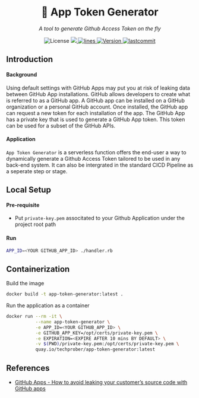 <h1 align="center">🔐 App Token Generator</h1>
<p align="center">
    <em>A tool to generate Github Access Token on the fly</em>
</p>

<p align="center">
    <img src="https://img.shields.io/github/license/TechProber/app-token-generator?color=critical" alt="License"/>
    <a href="https://hits.seeyoufarm.com">
      <img src="https://hits.seeyoufarm.com/api/count/incr/badge.svg?url=https%3A%2F%2Fgithub.com%2FTechProber%2Fapp-token-generator&count_bg=%235322B2&title_bg=%23555555&icon=&icon_color=%23E7E7E7&title=hits&edge_flat=false"/>
    </a>
    <a href="https://img.shields.io/tokei/lines/github/TechProber/app-token-generator?color=orange">
      <img src="https://img.shields.io/tokei/lines/github/TechProber/app-token-generator?color=orange" alt="lines">
    </a>
    <a href="https://hub.docker.com/repository/docker/hikariai/">
        <img src="https://img.shields.io/badge/docker-v20.10.7-blue" alt="Version">
    </a>
    <a href="https://github.com/TechProber/app-token-generator">
        <img src="https://img.shields.io/github/last-commit/TechProber/app-token-generator" alt="lastcommit"/>
    </a>
</p>

## Introduction

#### Background

Using default settings with GitHub Apps may put you at risk of leaking data between GitHub App installations. GitHub allows developers to create what is referred to as a GitHub app. A GitHub app can be installed on a GitHub organization or a personal GitHub account. Once installed, the GitHub app can request a new token for each installation of the app. The GitHub App has a private key that is used to generate a GitHub App token. This token can be used for a subset of the GitHub APIs.

#### Application

`App Token Generator` is a serverless function offers the end-user a way to dynamically generate a Github Access Token tailored to be used in any back-end system. It can also be intergrated in the standard CICD Pipeline as a seperate step or stage.

## Local Setup

#### Pre-requisite

- Put `private-key.pem` associtated to your Github Application under the project root path

#### Run

```bash
APP_ID=<YOUR GITHUB_APP_ID> ./handler.rb
```

## Containerization

Build the image

```bash
docker build -t app-token-generator:latest .
```

Run the application as a container

```bash
docker run --rm -it \
           --name app-token-generator \
           -e APP_ID=<YOUR GITHUB_APP_ID> \
           -e GITHUB_APP_KEY=/opt/certs/private-key.pem \
           -e EXPIRATION=<EXPIRE AFTER 10 mins BY DEFAULT> \
           -v $(PWD)/private-key.pem:/opt/certs/private-key.pem \
           quay.io/techprober/app-token-generator:latest
```

## References

- [GitHub Apps - How to avoid leaking your customer’s source code with GitHub apps](https://roadie.io/blog/avoid-leaking-github-org-data/)
